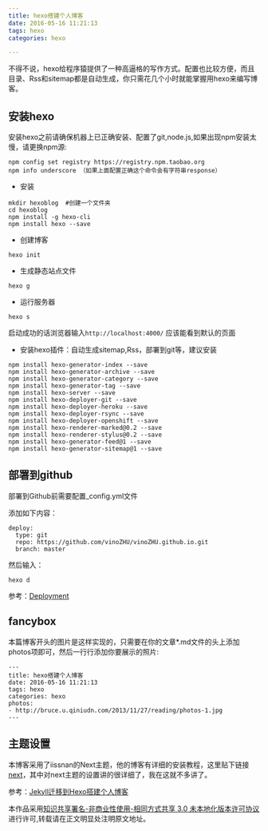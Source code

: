 ```yaml
---
title: hexo搭建个人博客
date: 2016-05-16 11:21:13
tags: hexo
categories: hexo

---
```

不得不说，hexo给程序猿提供了一种高逼格的写作方式。配置也比较方便，而且目录、Rss和sitemap都是自动生成，你只需花几个小时就能掌握用hexo来编写博客。

## 安装hexo
安装hexo之前请确保机器上已正确安装、配置了git,node.js,如果出现npm安装太慢，请更换npm源:

```
npm config set registry https://registry.npm.taobao.org
npm info underscore （如果上面配置正确这个命令会有字符串response）
 ```

- 安装

```
mkdir hexoblog  #创建一个文件夹
cd hexoblog
npm install -g hexo-cli
npm install hexo --save
```

- 创建博客

```
hexo init
```

- 生成静态站点文件

```
hexo g
```

- 运行服务器

```
hexo s
```

启动成功的话浏览器输入`http://localhost:4000/`
应该能看到默认的页面
- 安装hexo插件：自动生成sitemap,Rss，部署到git等，建议安装

```
npm install hexo-generator-index --save
npm install hexo-generator-archive --save
npm install hexo-generator-category --save
npm install hexo-generator-tag --save
npm install hexo-server --save
npm install hexo-deployer-git --save
npm install hexo-deployer-heroku --save
npm install hexo-deployer-rsync --save
npm install hexo-deployer-openshift --save
npm install hexo-renderer-marked@0.2 --save
npm install hexo-renderer-stylus@0.2 --save
npm install hexo-generator-feed@1 --save
npm install hexo-generator-sitemap@1 --save
```

## 部署到github
部署到Github前需要配置_config.yml文件

添加如下内容：

```
deploy:
  type: git
  repo: https://github.com/vinoZHU/vinoZHU.github.io.git
  branch: master
```

然后输入：

```
hexo d
```

参考：[Deployment](https://hexo.io/docs/deployment.html)
## fancybox

本篇博客开头的图片是这样实现的，只需要在你的文章*.md文件的头上添加photos项即可，然后一行行添加你要展示的照片:
```
---
title: hexo搭建个人博客
date: 2016-05-16 11:21:13
tags: hexo
categories: hexo
photos:
- http://bruce.u.qiniudn.com/2013/11/27/reading/photos-1.jpg
---
```

## 主题设置
本博客采用了iissnan的Next主题，他的博客有详细的安装教程，这里贴下链接[next](http://theme-next.iissnan.com/)，其中对next主题的设置讲的很详细了，我在这就不多讲了。

参考：[Jekyll迁移到Hexo搭建个人博客](http://www.ezlippi.com//blog/2016/02/jekyll-to-hexo.html)

本作品采用<a rel="license" href="http://creativecommons.org/licenses/by-nc-sa/3.0/">知识共享署名-非商业性使用-相同方式共享 3.0 未本地化版本许可协议</a>进行许可,转载请在正文明显处注明原文地址。
